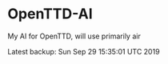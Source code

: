 # OpenTTD-AI
My AI for OpenTTD, will use primarily air

Latest backup: Sun Sep 29 15:35:01 UTC 2019
